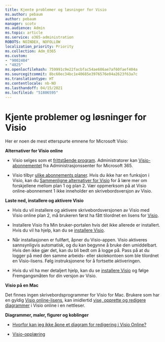 ```yaml
---
title: Kjente problemer og løsninger for Visio
ms.author: pebaum
author: pebaum
manager: scotv
ms.audience: Admin
ms.topic: article
ms.service: o365-administration
ROBOTS: NOINDEX, NOFOLLOW
localization_priority: Priority
ms.collection: Adm_O365
ms.custom:
- "9002484"
- "4825"
ms.openlocfilehash: 759991c9e22facbfac54ae686ae7af60faef404a
ms.sourcegitcommit: 8bc60ec34bc1e40685e3976576e04a2623f63a7c
ms.translationtype: HT
ms.contentlocale: nb-NO
ms.lasthandoff: 04/15/2021
ms.locfileid: "51806595"
---
```

# <a name="visio-common-issues-and-resolutions"></a>Kjente problemer og løsninger for Visio

Her er noen de mest etterspurte emnene for Microsoft Visio:

**Alternativer for Visio online**

- Visio selges som et [frittstående program](https://products.office.com/visio/flowchart-software). Administratorer kan [Visio-abonnementet](https://docs.microsoft.com/alchemyinsights/purchase-visio-subscription) fra Administrasjonssenter for Microsoft 365.

- Visio tilbyr [ulike abonnements planer](https://products.office.com/visio/microsoft-visio-plans-and-pricing-compare-visio-options). Hvis du ikke har en funksjon i Visio, kan du [Sammenligne alternativer for Visio](https://products.office.com/visio/microsoft-visio-plans-and-pricing-compare-visio-options) for å lære mer om forskjellene mellom plan 1 og plan 2.  Vær oppmerksom på at Visio online-abonnement 1 ikke inneholder en skrivebordsversjon av Visio.

**Laste ned, installere og aktivere Visio**

- Hvis du vil installere og aktivere skrivebordsversjonen av Visio med Visio online plan 2, må brukeren først ha fått tilordnet en lisens for [Visio](https://docs.microsoft.com/microsoft-365/admin/add-users/add-users).

- Installere Visio fra Min bruker-portalen hvis det ikke allerede er installert. Hvis du vil ha hjelp, kan du se [installere Visio](https://support.office.com/article/f98f21e3-aa02-4827-9167-ddab5b025710).

- Når installasjonen er fullført, åpner du Visio-appen. Visio aktiveres sannsynligvis automatisk, og du kan begynne å bruke den umiddelbart. Hvis den ikke gjør det, kan du bli bedt om å logge på. Pass på at du logger på med den samme arbeids- eller skolekontoen som ble tilordnet en Visio-lisens. Følg instruksjonene for å fortsette aktiveringen.

- Hvis du vil ha mer detaljert hjelp, kan du se [installere Visio](https://support.office.com/article/f98f21e3-aa02-4827-9167-ddab5b025710) og følge Fremgangsmåten for din versjon av Visio.

**Visio på en Mac**

Det finnes ingen skrivebordsprogrammer for Visio for Mac. Brukere som har en gyldig [Visio online-lisens](https://docs.microsoft.com/microsoft-365/admin/add-users/add-users), kan imidlertid [vise, opprette og redigere diagrammer](https://support.office.com/article/06f04845-91b8-4e8f-881f-a43c970735fc) i Visio online i en nettleser.

**Diagrammer, maler, figurer og koblinger**

- [Hvorfor kan jeg ikke åpne et diagram for redigering i Visio Online?](https://support.microsoft.com/office/ea4a23d3-21d3-4878-945e-cf1be4140357)

- [Visio-opplæring](https://support.office.com/article/visio-training-e058bcfa-1d90-4653-afc6-e84d54cf94a6)
